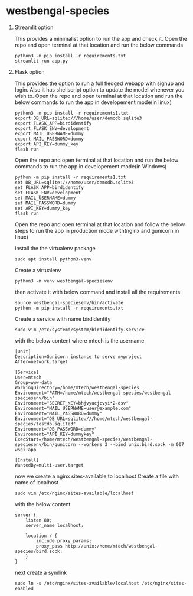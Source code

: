 # westbengal-species

1. Streamlit option


    This provides a minimalist option to run the app and check it.
    Open the repo and open terminal at that location and run the below commands
    ```
    python3 -m pip install -r requirements.txt
    streamlit run app.py
    ```


2. Flask option


    This provides the option to run a full fledged webapp with signup and login. Also it has shellscript option to update the model whenever you wish to.
    Open the repo and open terminal at that location and run the below commands to run the app in developement mode(in linux)
    ```
    python3 -m pip install -r requirements1.txt
    export DB_URL=sqlite:///home/user/demodb.sqlite3
    export FLASK_APP=birdidentify
    export FLASK_ENV=development
    export MAIL_USERNAME=dummy
    export MAIL_PASSWORD=dummy
    export API_KEY=dummy_key
    flask run
    ```
    Open the repo and open terminal at that location and run the below commands to run the app in developement mode(in Windows)
    ```
    python -m pip install -r requirements1.txt
    set DB_URL=sqlite:///home/user/demodb.sqlite3
    set FLASK_APP=birdidentify
    set FLASK_ENV=development
    set MAIL_USERNAME=dummy
    set MAIL_PASSWORD=dummy
    set API_KEY=dummy_key
    flask run
    ```
    Open the repo and open terminal at that location and follow the below steps to run the app in production mode with(nginx and gunicorn in linux)

    install the the virtualenv package
    ```
    sudo apt install python3-venv
    ```

    Create a virtualenv
    ```
    python3 -m venv westbengal-speciesenv
    ```

    then activate it with below command and install all the requirements
    ```
    source westbengal-speciesenv/bin/activate
    python -m pip install -r requirements.txt
    ```

    Create a service with name birdidentify
    ```
    sudo vim /etc/systemd/system/birdidentify.service
    ```

    with the below content where mtech is the username
    ```
    [Unit]
    Description=Gunicorn instance to serve myproject
    After=network.target

    [Service]
    User=mtech
    Group=www-data
    WorkingDirectory=/home/mtech/westbengal-species
    Environment="PATH=/home/mtech/westbengal-species/westbengal-speciesenv/bin"
    Environment="SECRET_KEY=bhjvyucjcvyi*2-dsv"
    Environment="MAIL_USERNAME=user@example.com"
    Environment="MAIL_PASSWORD=dummy"
    Environment="DB_URL=sqlite:///home/mtech/westbengal-species/testdb.sqlite3"
    Environment="DB_PASSWORD=dummy"
    Environment="API_KEY=dummykey"
    ExecStart=/home/mtech/westbengal-species/westbengal-speciesenv/bin/gunicorn --workers 3 --bind unix:bird.sock -m 007 wsgi:app

    [Install]
    WantedBy=multi-user.target
    ```

    now we create a nginx sites-available to localhost
    Create a file with name of localhost
    ```
    sudo vim /etc/nginx/sites-available/localhost
    ```
    with the below content
    ```
    server {
        listen 80;
        server_name localhost;

        location / {
            include proxy_params;
            proxy_pass http://unix:/home/mtech/westbengal-species/bird.sock;
        }
    }
    ```
    next create a symlink
    ```
    sudo ln -s /etc/nginx/sites-available/localhost /etc/nginx/sites-enabled
    ```